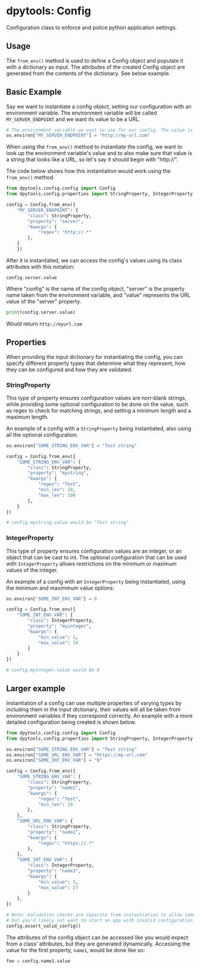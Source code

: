 # dpytools: Config

Configuration class to enforce and police python application settings.

## Usage

The `from_env()` method is used to define a Config object and populate it with 
a dictionary as input. The attributes of the created Config object are generated 
from the contents of the dictionary. See below example.

## Basic Example

Say we want to instantiate a config object, setting our configuration with an environment variable.
The environment variable will be called `MY_SERVER_ENDPOINT` and we want its value to be a URL.

```python
# The environment variable we want to use for our config. The value is a string of a URL.
os.environ["MY_SERVER_ENDPOINT"] = "http://my-url.com"
```

When using the `from_env()` method to instantiate the config, we want to look up the  environment 
variable's value and to also make sure that value is a string that looks like a URL, so let's say
it should begin with "http://".

The code below shows how this instantiation would work using the `from_env()` method.

```python
from dpytools.config.config import Config
from dpytools.config.properties import StringProperty, IntegerProperty

config = Config.from_env({
    "MY_SERVER_ENDPOINT": {
        "class": StringProperty,
        "property": "server",
        "kwargs": {
            "regex": "http://.*"
        },
    }
    })

```

After it is instantiated, we can access the config's values using its class attributes with this notation: 

`config.server.value`

Where "config" is the name of the config object, "server" is the property name taken from the environment 
variable, and "value" represents the URL value of the "server" property.

```python
print(config.server.value)
```

Would return `http://myurl.com`

## Properties

When providing the input dictionary for instantiating the config, you can specify different property types 
that determine what they represent, how they can be configured and how they are validated.

### StringProperty

This type of property ensures configuration values are non-blank strings, while providing some optional 
configuration to be done on the value, such as regex to check for matching strings, and setting a 
minimum length and a maximum length.

An example of a config with a `StringProperty` being instantiated, also using all the optional configuration:

```python
os.environ["SOME_STRING_ENV_VAR"] = "Test string"

config = Config.from_env({
    "SOME_STRING_ENV_VAR": {
        "class": StringProperty,
        "property": "mystring",
        "kwargs": {
            "regex": "Test",
            "min_len": 10,
            "max_len": 100
        },
    }
})

# config.mystring.value would be "Test string"
```

### IntegerProperty

This type of property ensures configuration values are an integer, or an object that can be cast to int.
The optional configuration that can be used with `IntegerProperty` allows restrictions on the minimum 
or maximum values of the integer.

An example of a config with an `IntegerProperty` being instantiated, using the minimum and maximmum value
options:

```python
os.environ["SOME_INT_ENV_VAR"] = 8

config = Config.from_env({
    "SOME_INT_ENV_VAR": {
        "class": IntegerProperty,
        "property": "myinteger",
        "kwargs": {
            "min_value": 1,
            "max_value": 10
        }
    }
})

# config.myinteger.value would be 8
```

## Larger example
Instantiation of a config can use multiple properties of varying types by including them in 
the input dictionary, their values will all be taken from environment variables if they correspond 
correctly. An example with a more detailed configuration being created is shown below.

```python
from dpytools.config.config import Config
from dpytools.config.properties import StringProperty, IntegerProperty

os.environ["SOME_STRING_ENV_VAR"] = "Test string"
os.environ["SOME_URL_ENV_VAR"] = "https://my-url.com"
os.environ["SOME_INT_ENV_VAR"] = "8"

config = Config.from_env({
    "SOME_STRING_ENV_VAR": {
        "class": StringProperty,
        "property": "name1",
        "kwargs": {
            "regex": "Test",
            "min_len": 10
        },
    },
    "SOME_URL_ENV_VAR": {
        "class": StringProperty,
        "property": "name2",
        "kwargs": {
            "regex": "https://.*"
        },
    },
    "SOME_INT_ENV_VAR": {
        "class": IntegerProperty,
        "property": "name3",
        "kwargs": {
            "min_value": 5,
            "max_value": 27
        }
    },
})

# Note: Validation checks are separate from instantiation to allow some nuance, 
# but you'd likely not want to start an app with invalid configuration.
config.assert_valid_config()
```

The attributes of the config object can be accessed like you would expect from a class' attributes,
but they are generated dynamically. Accessing the value for the first property, `name1`, would be 
done like so:

```python
foo = config.name1.value
```
